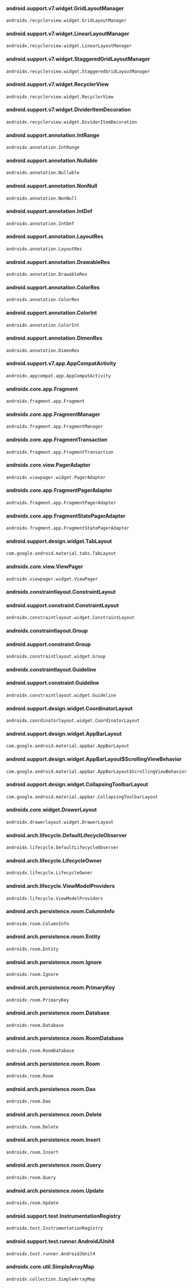 #### android.support.v7.widget.GridLayoutManager
```
androidx.recyclerview.widget.GridLayoutManager
```

#### android.support.v7.widget.LinearLayoutManager
```
androidx.recyclerview.widget.LinearLayoutManager
```

#### android.support.v7.widget.StaggeredGridLayoutManager
```
androidx.recyclerview.widget.StaggeredGridLayoutManager
```

#### android.support.v7.widget.RecyclerView
```
androidx.recyclerview.widget.RecyclerView
```

#### android.support.v7.widget.DividerItemDecoration
```
androidx.recyclerview.widget.DividerItemDecoration
```

#### android.support.annotation.IntRange
```
androidx.annotation.IntRange
```

#### android.support.annotation.Nullable
```
androidx.annotation.Nullable
```

#### android.support.annotation.NonNull
```
androidx.annotation.NonNull
```

#### android.support.annotation.IntDef
```
androidx.annotation.IntDef
```

#### android.support.annotation.LayoutRes
```
androidx.annotation.LayoutRes
```

#### android.support.annotation.DrawableRes
```
androidx.annotation.DrawableRes
```

#### android.support.annotation.ColorRes
```
androidx.annotation.ColorRes
```

#### android.support.annotation.ColorInt
```
androidx.annotation.ColorInt
```

#### android.support.annotation.DimenRes
```
androidx.annotation.DimenRes
```

#### android.support.v7.app.AppCompatActivity
```
androidx.appcompat.app.AppCompatActivity
```

#### androidx.core.app.Fragment
```
androidx.fragment.app.Fragment
```

#### androidx.core.app.FragmentManager
```
androidx.fragment.app.FragmentManager
```

#### androidx.core.app.FragmentTransaction
```
androidx.fragment.app.FragmentTransaction
```

#### androidx.core.view.PagerAdapter
```
androidx.viewpager.widget.PagerAdapter
```

#### androidx.core.app.FragmentPagerAdapter
```
androidx.fragment.app.FragmentPagerAdapter
```

#### androidx.core.app.FragmentStatePagerAdapter
```
androidx.fragment.app.FragmentStatePagerAdapter
```

#### android.support.design.widget.TabLayout
```
com.google.android.material.tabs.TabLayout
```

#### androidx.core.view.ViewPager
```
androidx.viewpager.widget.ViewPager
```

#### androidx.constraintlayout.ConstraintLayout
#### android.support.constraint.ConstraintLayout
```
androidx.constraintlayout.widget.ConstraintLayout
```

#### androidx.constraintlayout.Group
#### android.support.constraint.Group
```
androidx.constraintlayout.widget.Group
```

#### androidx.constraintlayout.Guideline
#### android.support.constraint.Guideline
```
androidx.constraintlayout.widget.Guideline
```

#### android.support.design.widget.CoordinatorLayout
```
androidx.coordinatorlayout.widget.CoordinatorLayout
```

#### android.support.design.widget.AppBarLayout
```
com.google.android.material.appbar.AppBarLayout
```

#### android.support.design.widget.AppBarLayout$ScrollingViewBehavior
```
com.google.android.material.appbar.AppBarLayout$ScrollingViewBehavior
```

#### android.support.design.widget.CollapsingToolbarLayout
```
com.google.android.material.appbar.CollapsingToolbarLayout
```

#### androidx.core.widget.DrawerLayout
```
androidx.drawerlayout.widget.DrawerLayout
```

#### android.arch.lifecycle.DefaultLifecycleObserver
```
androidx.lifecycle.DefaultLifecycleObserver
```

#### android.arch.lifecycle.LifecycleOwner
```
androidx.lifecycle.LifecycleOwner
```

#### android.arch.lifecycle.ViewModelProviders
```
androidx.lifecycle.ViewModelProviders
```

#### android.arch.persistence.room.ColumnInfo
```
androidx.room.ColumnInfo
```

#### android.arch.persistence.room.Entity
```
androidx.room.Entity
```

#### android.arch.persistence.room.Ignore
```
androidx.room.Ignore
```

#### android.arch.persistence.room.PrimaryKey
```
androidx.room.PrimaryKey
```

#### android.arch.persistence.room.Database
```
androidx.room.Database
```

#### android.arch.persistence.room.RoomDatabase
```
androidx.room.RoomDatabase
```

#### android.arch.persistence.room.Room
```
androidx.room.Room
```

#### android.arch.persistence.room.Dao
```
androidx.room.Dao
```

#### android.arch.persistence.room.Delete
```
androidx.room.Delete
```

#### android.arch.persistence.room.Insert
```
androidx.room.Insert
```

#### android.arch.persistence.room.Query
```
androidx.room.Query
```

#### android.arch.persistence.room.Update
```
androidx.room.Update
```

#### android.support.test.InstrumentationRegistry
```
androidx.test.InstrumentationRegistry
```

#### android.support.test.runner.AndroidJUnit4
```
androidx.test.runner.AndroidJUnit4
```

#### androidx.core.util.SimpleArrayMap
```
androidx.collection.SimpleArrayMap
```


